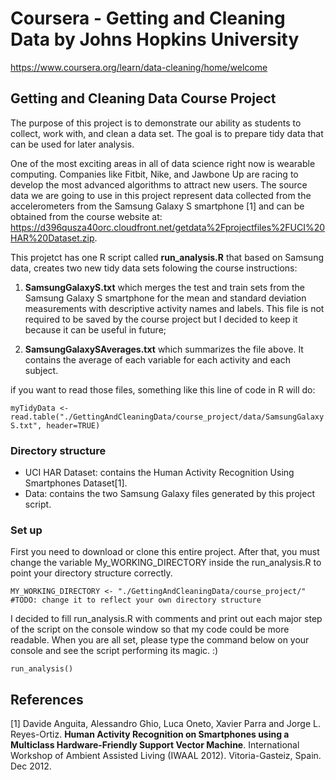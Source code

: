 # Coursera - Getting and Cleaning Data by Johns Hopkins University 

<https://www.coursera.org/learn/data-cleaning/home/welcome>

## Getting and Cleaning Data Course Project
The purpose of this project is to demonstrate our ability as students to collect, work with, and clean a data set. The goal is to prepare tidy data that can be used for later analysis. 

One of the most exciting areas in all of data science right now is wearable computing. Companies like Fitbit, Nike, and Jawbone Up are racing to develop the most advanced algorithms to attract new users. The source data we are going to use in this project represent data collected from the accelerometers from the Samsung Galaxy S smartphone [1] and can be obtained from the course website at: <https://d396qusza40orc.cloudfront.net/getdata%2Fprojectfiles%2FUCI%20HAR%20Dataset.zip>.

This projetct has one R script called **run_analysis.R** that based on Samsung data, creates two new tidy data sets folowing the course instructions:

1) **SamsungGalaxyS.txt** which merges the test and train sets from the Samsung Galaxy S smartphone for the mean and standard deviation measurements with descriptive activity names and labels. This file is not required to be saved by the course project but I decided to keep it because it can be useful in future;

2) **SamsungGalaxySAverages.txt** which summarizes the file above. It contains the average of each variable for each activity and each subject.

if you want to read those files, something like this line of code in R will do:

```myTidyData <- read.table("./GettingAndCleaningData/course_project/data/SamsungGalaxyS.txt", header=TRUE)```


### Directory structure
* UCI HAR Dataset: contains the Human Activity Recognition Using Smartphones Dataset[1].
* Data: contains the two Samsung Galaxy files generated by this project script.

### Set up
First you need to download or clone this entire project. After that, you must change the variable My_WORKING_DIRECTORY inside the run_analysis.R to point your directory structure correctly.

```MY_WORKING_DIRECTORY <- "./GettingAndCleaningData/course_project/" #TODO: change it to reflect your own directory structure```


I decided to fill run_analysis.R with comments and print out each major step of the script on the console window so that my code could be more readable. When you are all set, please type the command below on your console and see the script performing its magic. :)

```run_analysis()```


## References
[1] Davide Anguita, Alessandro Ghio, Luca Oneto, Xavier Parra and Jorge L. Reyes-Ortiz. **Human Activity Recognition on Smartphones using a Multiclass Hardware-Friendly Support Vector Machine**. International Workshop of Ambient Assisted Living (IWAAL 2012). Vitoria-Gasteiz, Spain. Dec 2012.